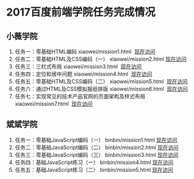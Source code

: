 
# 2017百度前端学院任务完成情况
小薇学院
---------------
1. 任务一：零基础HTML编码 xiaowei/mission1.html  [现在访问](https://a294465800.github.io/baidu-mission/xiaowei/mission1.html)
2. 任务二：零基础HTML及CSS编码（一） xiaowei/mission2.html  [现在访问](https://a294465800.github.io/baidu-mission/xiaowei/mission2.html)
3. 任务三：三栏式布局 xiaowei/mission3.html  [现在访问](https://a294465800.github.io/baidu-mission/xiaowei/mission3.html)
4. 任务四：定位和居中问题 xiaowei/mission4.html  [现在访问](https://a294465800.github.io/baidu-mission/xiaowei/mission4.html)
5. 任务五：零基础HTML及CSS编码（二） xiaowei/mission5.html  [现在访问](https://a294465800.github.io/baidu-mission/xiaowei/mission5.html)
6. 任务六：通过HTML及CSS模拟报纸排版 xiaowei/mission6.html  [现在访问](https://a294465800.github.io/baidu-mission/xiaowei/mission6.html)
7. 任务七：实现常见的技术产品官网的页面架构及样式布局 xiaowei/mission7.html  [现在访问](https://a294465800.github.io/baidu-mission/xiaowei/mission7.html)

斌斌学院
-----------
1. 任务一：零基础JavaScript编码（一） binbin/mission1.html [现在访问](https://a294465800.github.io/baidu-mission/binbin/mission1.html)
2. 任务二：零基础JavaScript编码（二） binbin/mission2.html [现在访问](https://a294465800.github.io/baidu-mission/binbin/mission2.html)
3. 任务三：零基础JavaScript编码（三） binbin/mission3.html [现在访问](https://a294465800.github.io/baidu-mission/binbin/mission3.html)
4. 任务四：基础JavaScript练习（一） binbin/mission4.html [现在访问](https://a294465800.github.io/baidu-mission/binbin/mission4.html)
5. 任务五：基础JavaScript练习（二） binbin/mission5.html [现在访问](https://a294465800.github.io/baidu-mission/binbin/mission5.html)

